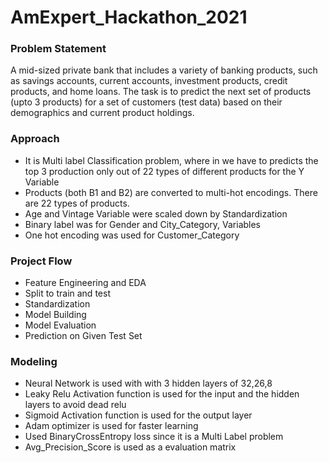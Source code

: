 # AmExpert_Hackathon_2021

### **Problem Statement**
A mid-sized private bank that includes a variety of banking products, such as savings accounts, current accounts, investment products, credit products, and home loans.
The task is to predict the next set of products (upto 3 products) for a set of customers (test data) based on their demographics and current product holdings.

### **Approach**
* It is Multi label Classification problem, where in we have to predicts the top 3 production only out of 22 types of different products for the Y Variable
* Products (both B1 and B2) are converted to multi-hot encodings. There are 22 types of products.
* Age and Vintage Variable were scaled down by Standardization
* Binary label was for Gender and City_Category, Variables
* One hot encoding was used for Customer_Category

### **Project Flow**
* Feature Engineering and EDA
* Split to train and test
* Standardization
* Model Building
* Model Evaluation
* Prediction on Given Test Set

### **Modeling**
* Neural Network is used with with 3 hidden layers of 32,26,8
* Leaky Relu Activation function is used for the input and the hidden layers to avoid dead relu
* Sigmoid Activation function is used for the output layer
* Adam optimizer is used for faster learning
* Used BinaryCrossEntropy loss since it is a Multi Label problem
* Avg_Precision_Score is used as a evaluation matrix
